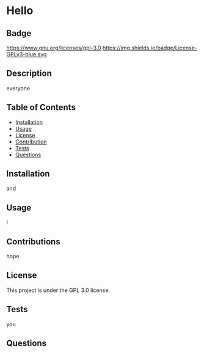 # Hello

## Badge
https://www.gnu.org/licenses/gpl-3.0
https://img.shields.io/badge/License-GPLv3-blue.svg

## Description
everyone

## Table of Contents
- [Installation](#installation)
- [Usage](#Usage)
- [License](#License)
- [Contribution](#Contributions)
- [Tests](#Tests)
- [Questions](#Questions)

## Installation
and

## Usage
I 

## Contributions
hope

## License
This project is under the GPL 3.0 license.

## Tests
you 

## Questions

